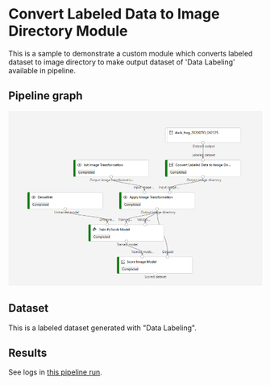 Convert Labeled Data to Image Directory Module
=========================================
This is a sample to demonstrate a custom module which converts labeled dataset to image directory to make output dataset of 'Data Labeling' available in pipeline.

Pipeline graph
-----------------------------
![Pipeline graph](./pipeline.png)

Dataset
-----------------------------
This is a labeled dataset generated with "Data Labeling".

Results
-----------------------------
See logs in [this pipeline run](https://ml.azure.com/experiments/id/e4f1516b-54b6-499b-8e7d-ba371d7a4b3f/runs/842d247f-56ae-4e56-b1d2-fb98c3eb6bac?wsid=/subscriptions/e9b2ec51-5c94-4fa8-809a-dc1e695e4896/resourcegroups/thy-experiment/workspaces/heta-EUS&tid=72f988bf-86f1-41af-91ab-2d7cd011db47).

